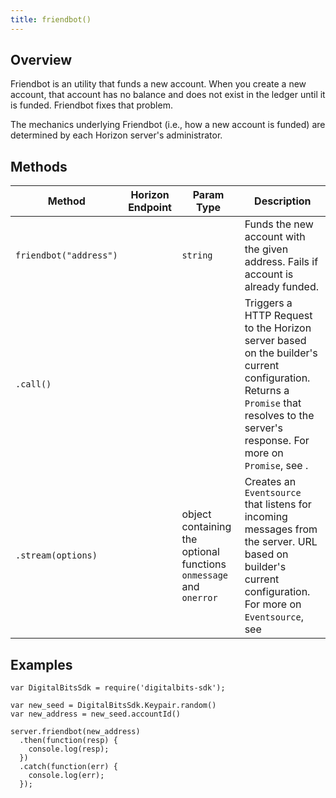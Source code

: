 ```yaml
---
title: friendbot()
---
```


## Overview

Friendbot is an utility that funds a new account.  When you create a new account, that account has no balance and does not exist in the ledger until it is funded.  Friendbot fixes that problem.

The mechanics underlying Friendbot (i.e., how a new account is funded) are determined by each Horizon server's administrator.

## Methods

| Method | Horizon Endpoint | Param Type | Description |
| --- | --- | --- | --- |
| `friendbot("address")` | | `string` | Funds the new account with the given address.  Fails if account is already funded. |
| `.call()` |  | | Triggers a HTTP Request to the Horizon server based on the builder's current configuration.  Returns a `Promise` that resolves to the server's response.  For more on `Promise`, see []().|
| `.stream(options)` | | object containing the optional functions `onmessage` and `onerror` | Creates an `Eventsource` that listens for incoming messages from the server.  URL based on builder's current configuration.  For more on `Eventsource`, see []() |


## Examples

```
var DigitalBitsSdk = require('digitalbits-sdk');

var new_seed = DigitalBitsSdk.Keypair.random()
var new_address = new_seed.accountId()

server.friendbot(new_address)
  .then(function(resp) {
    console.log(resp);
  })
  .catch(function(err) {
    console.log(err);
  });

